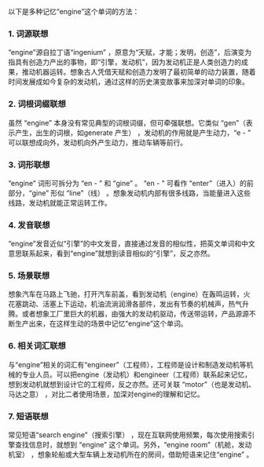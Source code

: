 以下是多种记忆“engine”这个单词的方法：

### 1. 词源联想
“engine”源自拉丁语“ingenium” ，原意为“天赋，才能；发明，创造”，后演变为指具有创造力产出的事物，即“引擎，发动机”，因为发动机正是人类创造力的成果，推动机器运转。想象古人凭借天赋和创造力发明了最初简单的动力装置，随着时间发展成如今复杂的发动机，通过这样的历史演变故事来加深对单词的印象。

### 2. 词根词缀联想
虽然 “engine” 本身没有常见典型的词根词缀，但可牵强联想。它类似 “gen”（表示产生，出生的词根，如generate 产生） ，发动机的作用就是产生动力，“e - ” 可以联想成向外，发动机向外产生动力，推动车辆等前行。 

### 3. 词形联想
“engine” 词形可拆分为 “en - ” 和 “gine” 。 “en - ” 可看作 “enter”（进入）的前部分，“gine” 形似 “line”（线） 。想象发动机内部有很多线路，当能量进入这些线路，发动机就能正常运转工作。 

### 4. 发音联想
“engine”发音近似“引擎”的中文发音，直接通过发音的相似性，把英文单词和中文意思联系起来，看到“engine”就想到读音相似的“引擎”，反之亦然。 

### 5. 场景联想
想象汽车在马路上飞驰，打开汽车前盖，看到发动机（engine）在轰鸣运转，火花塞跳动、活塞上下运动，机油流淌润滑各部件，发出有节奏的机械声，热气升腾。或者想象工厂里巨大的机器，由强大的发动机驱动，传送带运转，产品源源不断生产出来，在这样生动的场景中记忆“engine”这个单词。 

### 6. 相关词汇联想
与“engine”相关的词汇有“engineer”（工程师），工程师是设计和制造发动机等机械的专业人员。可以把engine（发动机）和engineer（工程师）联系起来记忆，想到发动机就想到设计它的工程师，反之亦然。还可关联 “motor”（也是发动机、马达之意） ，对比二者使用场景，加深对engine的理解和记忆。 

### 7. 短语联想
常见短语“search engine”（搜索引擎） ，现在互联网使用频繁，每次使用搜索引擎查找信息时，就想到 “engine” 这个单词。另外，“engine room”（机舱，发动机室） ，想象轮船或大型车辆上发动机所在的房间，借助短语来记住“engine” 。 